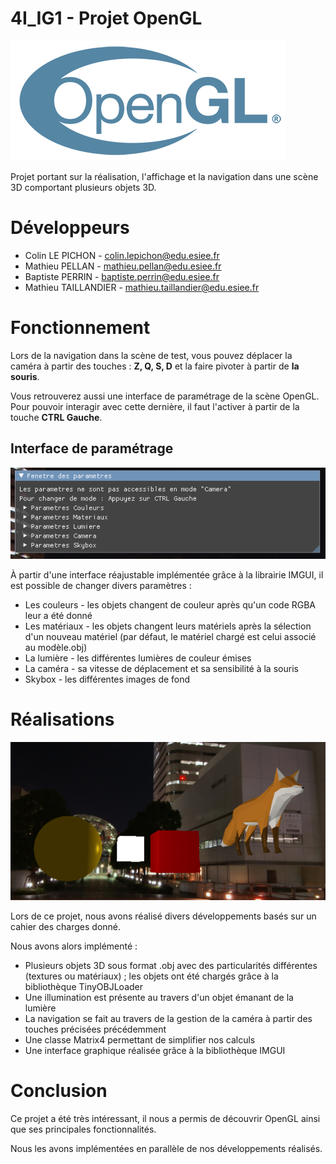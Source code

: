 # 4I_IG1 - Projet OpenGL

![opengl_logo](image/opengl_logo.png)

Projet portant sur la réalisation, l'affichage et la navigation dans une scène 3D comportant plusieurs objets 3D.

# Développeurs

- Colin LE PICHON - colin.lepichon@edu.esiee.fr
- Mathieu PELLAN - mathieu.pellan@edu.esiee.fr
- Baptiste PERRIN - baptiste.perrin@edu.esiee.fr
- Mathieu TAILLANDIER - mathieu.taillandier@edu.esiee.fr

# Fonctionnement

Lors de la navigation dans la scène de test, vous pouvez déplacer la caméra à partir des touches : **Z, Q, S, D** et la faire pivoter à partir de **la souris**.

Vous retrouverez aussi une interface de paramétrage de la scène OpenGL. 
Pour pouvoir interagir avec cette dernière, il faut l'activer à partir de la touche **CTRL Gauche**.

## Interface de paramétrage

![ui](image/ui.png)

À partir d'une interface réajustable implémentée grâce à la librairie IMGUI, il est possible de changer divers paramètres :

- Les couleurs - les objets changent de couleur après qu'un code RGBA leur a été donné
- Les matériaux - les objets changent leurs matériels après la sélection d'un nouveau matériel (par défaut, le matériel chargé est celui associé au modèle.obj)
- La lumière - les différentes lumières de couleur émises
- La caméra - sa vitesse de déplacement et sa sensibilité à la souris
- Skybox - les différentes images de fond

# Réalisations

![ui](image/scene.png)

Lors de ce projet, nous avons réalisé divers développements basés sur un cahier des charges donné.

Nous avons alors implémenté :

- Plusieurs objets 3D sous format .obj avec des particularités différentes (textures ou matériaux) ; les objets ont été chargés grâce à la bibliothèque TinyOBJLoader
- Une illumination est présente au travers d'un objet émanant de la lumière
- La navigation se fait au travers de la gestion de la caméra à partir des touches précisées précédemment
- Une classe Matrix4 permettant de simplifier nos calculs
- Une interface graphique réalisée grâce à la bibliothèque IMGUI

# Conclusion

Ce projet a été très intéressant, il nous a permis de découvrir OpenGL ainsi que ses principales fonctionnalités. 

Nous les avons implémentées en parallèle de nos développements réalisés.
